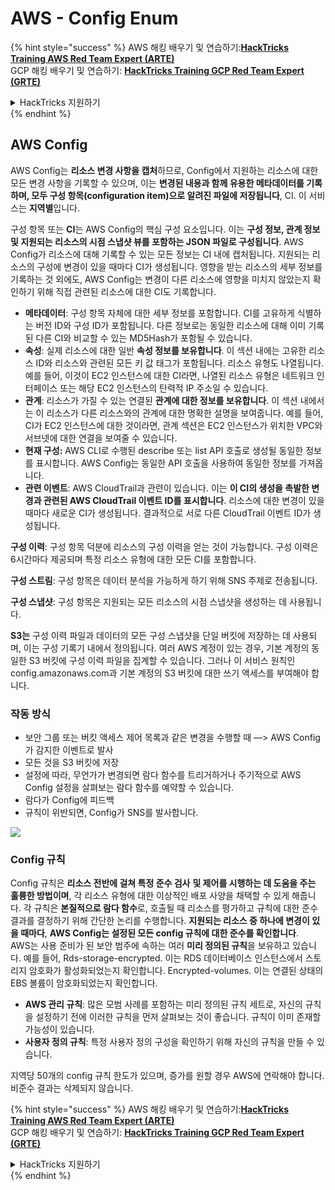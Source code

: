 # AWS - Config Enum

{% hint style="success" %}
AWS 해킹 배우기 및 연습하기:<img src="../../../../.gitbook/assets/image (1) (1) (1) (1).png" alt="" data-size="line">[**HackTricks Training AWS Red Team Expert (ARTE)**](https://training.hacktricks.xyz/courses/arte)<img src="../../../../.gitbook/assets/image (1) (1) (1) (1).png" alt="" data-size="line">\
GCP 해킹 배우기 및 연습하기: <img src="../../../../.gitbook/assets/image (2) (1).png" alt="" data-size="line">[**HackTricks Training GCP Red Team Expert (GRTE)**<img src="../../../../.gitbook/assets/image (2) (1).png" alt="" data-size="line">](https://training.hacktricks.xyz/courses/grte)

<details>

<summary>HackTricks 지원하기</summary>

* [**구독 계획**](https://github.com/sponsors/carlospolop) 확인하기!
* **💬 [**Discord 그룹**](https://discord.gg/hRep4RUj7f) 또는 [**텔레그램 그룹**](https://t.me/peass)에 참여하거나 **Twitter** 🐦 [**@hacktricks\_live**](https://twitter.com/hacktricks_live)**를 팔로우하세요.**
* **[**HackTricks**](https://github.com/carlospolop/hacktricks) 및 [**HackTricks Cloud**](https://github.com/carlospolop/hacktricks-cloud) 깃허브 리포지토리에 PR을 제출하여 해킹 팁을 공유하세요.**

</details>
{% endhint %}

## AWS Config

AWS Config는 **리소스 변경 사항을 캡처**하므로, Config에서 지원하는 리소스에 대한 모든 변경 사항을 기록할 수 있으며, 이는 **변경된 내용과 함께 유용한 메타데이터를 기록하며, 모두 구성 항목(configuration item)으로 알려진 파일에 저장됩니다**, CI. 이 서비스는 **지역별**입니다.

구성 항목 또는 **CI**는 AWS Config의 핵심 구성 요소입니다. 이는 **구성 정보, 관계 정보 및 지원되는 리소스의 시점 스냅샷 뷰를 포함하는 JSON 파일로 구성됩니다**. AWS Config가 리소스에 대해 기록할 수 있는 모든 정보는 CI 내에 캡처됩니다. 지원되는 리소스의 구성에 변경이 있을 때마다 CI가 생성됩니다. 영향을 받는 리소스의 세부 정보를 기록하는 것 외에도, AWS Config는 변경이 다른 리소스에 영향을 미치지 않았는지 확인하기 위해 직접 관련된 리소스에 대한 CI도 기록합니다.

* **메타데이터**: 구성 항목 자체에 대한 세부 정보를 포함합니다. CI를 고유하게 식별하는 버전 ID와 구성 ID가 포함됩니다. 다른 정보로는 동일한 리소스에 대해 이미 기록된 다른 CI와 비교할 수 있는 MD5Hash가 포함될 수 있습니다.
* **속성**: 실제 리소스에 대한 일반 **속성 정보를 보유합니다**. 이 섹션 내에는 고유한 리소스 ID와 리소스와 관련된 모든 키 값 태그가 포함됩니다. 리소스 유형도 나열됩니다. 예를 들어, 이것이 EC2 인스턴스에 대한 CI라면, 나열된 리소스 유형은 네트워크 인터페이스 또는 해당 EC2 인스턴스의 탄력적 IP 주소일 수 있습니다.
* **관계**: 리소스가 가질 수 있는 연결된 **관계에 대한 정보를 보유합니다**. 이 섹션 내에서는 이 리소스가 다른 리소스와의 관계에 대한 명확한 설명을 보여줍니다. 예를 들어, CI가 EC2 인스턴스에 대한 것이라면, 관계 섹션은 EC2 인스턴스가 위치한 VPC와 서브넷에 대한 연결을 보여줄 수 있습니다.
* **현재 구성:** AWS CLI로 수행된 describe 또는 list API 호출로 생성될 동일한 정보를 표시합니다. AWS Config는 동일한 API 호출을 사용하여 동일한 정보를 가져옵니다.
* **관련 이벤트**: AWS CloudTrail과 관련이 있습니다. 이는 **이 CI의 생성을 촉발한 변경과 관련된 AWS CloudTrail 이벤트 ID를 표시합니다**. 리소스에 대한 변경이 있을 때마다 새로운 CI가 생성됩니다. 결과적으로 서로 다른 CloudTrail 이벤트 ID가 생성됩니다.

**구성 이력**: 구성 항목 덕분에 리소스의 구성 이력을 얻는 것이 가능합니다. 구성 이력은 6시간마다 제공되며 특정 리소스 유형에 대한 모든 CI를 포함합니다.

**구성 스트림**: 구성 항목은 데이터 분석을 가능하게 하기 위해 SNS 주제로 전송됩니다.

**구성 스냅샷**: 구성 항목은 지원되는 모든 리소스의 시점 스냅샷을 생성하는 데 사용됩니다.

**S3는** 구성 이력 파일과 데이터의 모든 구성 스냅샷을 단일 버킷에 저장하는 데 사용되며, 이는 구성 기록기 내에서 정의됩니다. 여러 AWS 계정이 있는 경우, 기본 계정의 동일한 S3 버킷에 구성 이력 파일을 집계할 수 있습니다. 그러나 이 서비스 원칙인 config.amazonaws.com과 기본 계정의 S3 버킷에 대한 쓰기 액세스를 부여해야 합니다.

### 작동 방식

* 보안 그룹 또는 버킷 액세스 제어 목록과 같은 변경을 수행할 때 —> AWS Config가 감지한 이벤트로 발사
* 모든 것을 S3 버킷에 저장
* 설정에 따라, 무언가가 변경되면 람다 함수를 트리거하거나 주기적으로 AWS Config 설정을 살펴보는 람다 함수를 예약할 수 있습니다.
* 람다가 Config에 피드백
* 규칙이 위반되면, Config가 SNS를 발사합니다.

![](<../../../../.gitbook/assets/image (126).png>)

### Config 규칙

Config 규칙은 **리소스 전반에 걸쳐 특정 준수 검사** **및 제어를 시행하는 데 도움을 주는 훌륭한 방법이며**, 각 리소스 유형에 대한 이상적인 배포 사양을 채택할 수 있게 해줍니다. 각 규칙은 **본질적으로 람다 함수**로, 호출될 때 리소스를 평가하고 규칙에 대한 준수 결과를 결정하기 위해 간단한 논리를 수행합니다. **지원되는 리소스 중 하나에 변경이 있을 때마다**, **AWS Config는 설정된 모든 config 규칙에 대한 준수를 확인합니다**.\
AWS는 사용 준비가 된 보안 범주에 속하는 여러 **미리 정의된 규칙**을 보유하고 있습니다. 예를 들어, Rds-storage-encrypted. 이는 RDS 데이터베이스 인스턴스에서 스토리지 암호화가 활성화되었는지 확인합니다. Encrypted-volumes. 이는 연결된 상태의 EBS 볼륨이 암호화되었는지 확인합니다.

* **AWS 관리 규칙**: 많은 모범 사례를 포함하는 미리 정의된 규칙 세트로, 자신의 규칙을 설정하기 전에 이러한 규칙을 먼저 살펴보는 것이 좋습니다. 규칙이 이미 존재할 가능성이 있습니다.
* **사용자 정의 규칙**: 특정 사용자 정의 구성을 확인하기 위해 자신의 규칙을 만들 수 있습니다.

지역당 50개의 config 규칙 한도가 있으며, 증가를 원할 경우 AWS에 연락해야 합니다.\
비준수 결과는 삭제되지 않습니다.

{% hint style="success" %}
AWS 해킹 배우기 및 연습하기:<img src="../../../../.gitbook/assets/image (1) (1) (1) (1).png" alt="" data-size="line">[**HackTricks Training AWS Red Team Expert (ARTE)**](https://training.hacktricks.xyz/courses/arte)<img src="../../../../.gitbook/assets/image (1) (1) (1) (1).png" alt="" data-size="line">\
GCP 해킹 배우기 및 연습하기: <img src="../../../../.gitbook/assets/image (2) (1).png" alt="" data-size="line">[**HackTricks Training GCP Red Team Expert (GRTE)**<img src="../../../../.gitbook/assets/image (2) (1).png" alt="" data-size="line">](https://training.hacktricks.xyz/courses/grte)

<details>

<summary>HackTricks 지원하기</summary>

* [**구독 계획**](https://github.com/sponsors/carlospolop) 확인하기!
* **💬 [**Discord 그룹**](https://discord.gg/hRep4RUj7f) 또는 [**텔레그램 그룹**](https://t.me/peass)에 참여하거나 **Twitter** 🐦 [**@hacktricks\_live**](https://twitter.com/hacktricks_live)**를 팔로우하세요.**
* **[**HackTricks**](https://github.com/carlospolop/hacktricks) 및 [**HackTricks Cloud**](https://github.com/carlospolop/hacktricks-cloud) 깃허브 리포지토리에 PR을 제출하여 해킹 팁을 공유하세요.**

</details>
{% endhint %}
